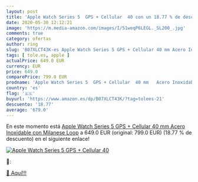```yaml
---
layout: post
title: 'Apple Watch Series 5  GPS + Cellular  40 con un 18.77 % de descuento'
date: 2020-05-30 12:12:21
image: 'https://m.media-amazon.com/images/I/51weqP6LEGL._SL200_.jpg'
comments: true
category: ofertas
author: ring
slug: 'B07XLCT43K-es Apple Watch Series 5 GPS + Cellular 40 mm Acero Inoxidable...'
tags: [ tole.es, apple ]
actualPrice: 649.0 EUR
currency: EUR
price: 649.0
comparePrice: 799.0 EUR
prodname: 'Apple Watch Series 5  GPS + Cellular  40 mm   Acero Inoxidable  con Milanese Loop'
country: 'es'
flag: '🇪🇸'
buyurl: 'https://www.amazon.es/dp/B07XLCT43K/?tag=tolees-21'
descuento: '18.77'
average: '679.0'
---
```


En este momento está [Apple Watch Series 5  GPS + Cellular  40 mm   Acero Inoxidable  con Milanese Loop](https://www.amazon.es/dp/B07XLCT43K/?tag=tolees-21) a 649.0 EUR (original: 799.0 EUR) (18.77 %  de descuento) en el siguiente enlace!

[![Apple Watch Series 5  GPS + Cellular  40](https://m.media-amazon.com/images/I/51weqP6LEGL._SL200_.jpg)](https://www.amazon.es/dp/B07XLCT43K/?tag=tolees-21)

🔎:


[🛒 Aquí!!!](https://www.amazon.es/dp/B07XLCT43K/?tag=tolees-21)
